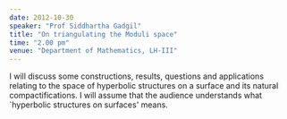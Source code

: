 ```yaml
---
date: 2012-10-30
speaker: "Prof Siddhartha Gadgil"
title: "On triangulating the Moduli space"
time: "2.00 pm" 
venue: "Department of Mathematics, LH-III"
---
```

I will discuss some constructions, results, questions and applications relating to the space of hyperbolic structures on a surface and its natural compactifications. I will assume that the audience understands what `hyperbolic structures on surfaces' means.
